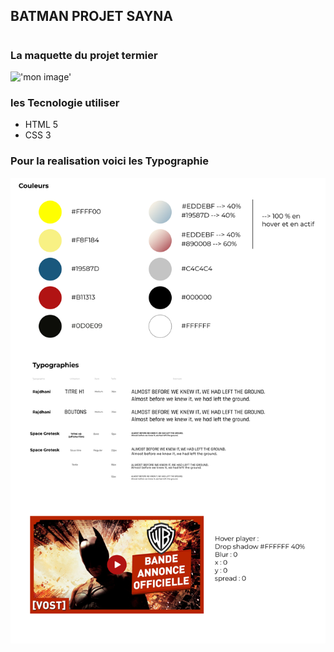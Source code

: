 ## BATMAN PROJET SAYNA
#
### La maquette du projet termier
!['mon image'](./Assets/Illustrations/projet_fin.png)
### les Tecnologie utiliser
- HTML 5
- CSS 3

### Pour la realisation voici les Typographie
!['typographie'](./Assets/Illustrations/Couleur_Typo.png)
